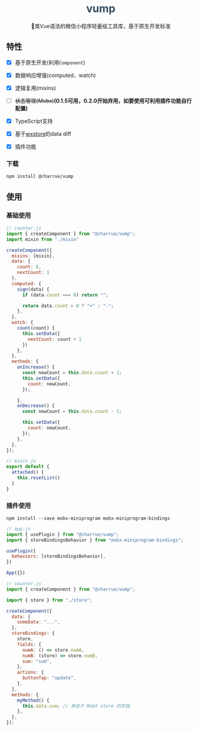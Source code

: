<h1 align="center"><span style="color: #34495e">vump</span></h1>
<p align="center">🚴类Vue语法的微信小程序轻量级工具库，基于原生开发标准</p>





## 特性

- [x] 基于原生开发(利用`Component`)
- [x] 数据响应增强(computed、watch)
- [x] 逻辑复用(mixins)
- [ ] ~~状态管理(Mobx)~~**(0.1.5可用，0.2.0开始弃用，如要使用可利用插件功能自行配置)**
- [x] TypeScript支持
- [x] 基于[wxstore](https://github.com/Tencent/westore)的data diff
- [x] 插件功能



### 下载

``` bash
npm install @charrue/vump
```



## 使用

### 基础使用
``` javascript
// counter.js
import { createComponent } from "@charrue/vump";
import mixin from "./mixin"

createComponent({
  mixins: [mixin],
  data: {
    count: 0,
    nextCount: 1
  },
  computed: {
    sign(data) {
      if (data.count === 0) return "";

      return data.count > 0 ? "+" : "-";
    },
  },
  watch: {
    count(count) {
      this.setData({
        nextCount: count + 1
      })
    },
  },
  methods: {
    onIncrease() {
      const newCount = this.data.count + 1;
      this.setData({
        count: newCount,
      });

    },
    onDecrease() {
      const newCount = this.data.count - 1;

      this.setData({
        count: newCount,
      });
    },
  },
});

```

``` javascript
// mixin.js
export default {
  attached() {
    this.resetList()
  }
}
```



### 插件使用

```
npm install --save mobx-miniprogram mobx-miniprogram-bindings
```

``` javascript
// app.js
import { usePlugin } from "@charrue/vump";
import { storeBindingsBehavior } from "mobx-miniprogram-bindings";

usePlugin({
  behaviors: [storeBindingsBehavior],
})

App({})
```


``` javascript
// counter.js
import { createComponent } from "@charrue/vump";

import { store } from "./store";

createComponent({
  data: {
    someData: "...",
  },
  storeBindings: {
    store,
    fields: {
      numA: () => store.numA,
      numB: (store) => store.numB,
      sum: "sum",
    },
    actions: {
      buttonTap: "update",
    },
  },
  methods: {
    myMethod() {
      this.data.sum; // 来自于 MobX store 的字段
    },
  },
});

```
